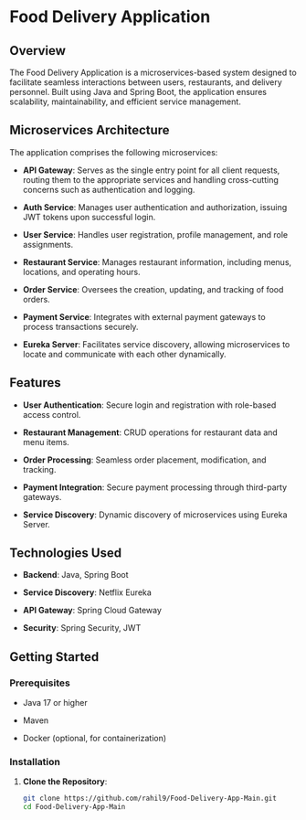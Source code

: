 # Food Delivery Application

## Overview

The Food Delivery Application is a microservices-based system designed to facilitate seamless interactions between users, restaurants, and delivery personnel. Built using Java and Spring Boot, the application ensures scalability, maintainability, and efficient service management.

## Microservices Architecture

The application comprises the following microservices:

- **API Gateway**: Serves as the single entry point for all client requests, routing them to the appropriate services and handling cross-cutting concerns such as authentication and logging.

- **Auth Service**: Manages user authentication and authorization, issuing JWT tokens upon successful login.

- **User Service**: Handles user registration, profile management, and role assignments.

- **Restaurant Service**: Manages restaurant information, including menus, locations, and operating hours.

- **Order Service**: Oversees the creation, updating, and tracking of food orders.

- **Payment Service**: Integrates with external payment gateways to process transactions securely.

- **Eureka Server**: Facilitates service discovery, allowing microservices to locate and communicate with each other dynamically.

## Features

- **User Authentication**: Secure login and registration with role-based access control.

- **Restaurant Management**: CRUD operations for restaurant data and menu items.

- **Order Processing**: Seamless order placement, modification, and tracking.

- **Payment Integration**: Secure payment processing through third-party gateways.

- **Service Discovery**: Dynamic discovery of microservices using Eureka Server.

## Technologies Used

- **Backend**: Java, Spring Boot

- **Service Discovery**: Netflix Eureka

- **API Gateway**: Spring Cloud Gateway

- **Security**: Spring Security, JWT

## Getting Started

### Prerequisites

- Java 17 or higher

- Maven

- Docker (optional, for containerization)

### Installation

1. **Clone the Repository**:

   ```bash
   git clone https://github.com/rahil9/Food-Delivery-App-Main.git
   cd Food-Delivery-App-Main

